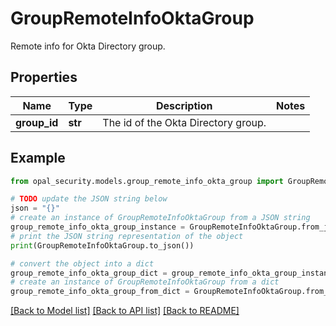# GroupRemoteInfoOktaGroup

Remote info for Okta Directory group.

## Properties

Name | Type | Description | Notes
------------ | ------------- | ------------- | -------------
**group_id** | **str** | The id of the Okta Directory group. | 

## Example

```python
from opal_security.models.group_remote_info_okta_group import GroupRemoteInfoOktaGroup

# TODO update the JSON string below
json = "{}"
# create an instance of GroupRemoteInfoOktaGroup from a JSON string
group_remote_info_okta_group_instance = GroupRemoteInfoOktaGroup.from_json(json)
# print the JSON string representation of the object
print(GroupRemoteInfoOktaGroup.to_json())

# convert the object into a dict
group_remote_info_okta_group_dict = group_remote_info_okta_group_instance.to_dict()
# create an instance of GroupRemoteInfoOktaGroup from a dict
group_remote_info_okta_group_from_dict = GroupRemoteInfoOktaGroup.from_dict(group_remote_info_okta_group_dict)
```
[[Back to Model list]](../README.md#documentation-for-models) [[Back to API list]](../README.md#documentation-for-api-endpoints) [[Back to README]](../README.md)


